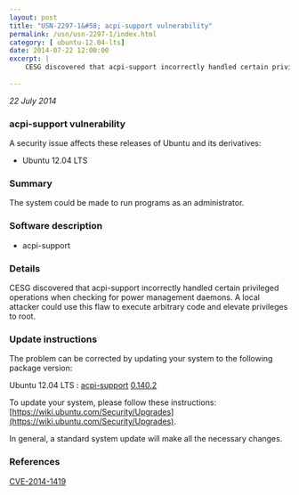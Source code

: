 ```yaml
---
layout: post
title: "USN-2297-1&#58; acpi-support vulnerability"
permalink: /usn/usn-2297-1/index.html
category: [ ubuntu-12.04-lts]
date: 2014-07-22 12:00:00
excerpt: |
    CESG discovered that acpi-support incorrectly handled certain privileged operations when checking for power management daemons. A local attacker could use this flaw to execute arbitrary code and elevate privileges to root. 
    
--- 
```

 
 

*22 July 2014*

### acpi-support vulnerability

A security issue affects these releases of Ubuntu and its derivatives:

* Ubuntu 12.04 LTS

### Summary

The system could be made to run programs as an administrator. 

### Software description

* acpi-support 

### Details

CESG discovered that acpi-support incorrectly handled certain privileged operations when checking for power management daemons. A local attacker could use this flaw to execute arbitrary code and elevate privileges to root. 

### Update instructions

The problem can be corrected by updating your system to the following package version:

Ubuntu 12.04 LTS
 : [acpi-support](https://launchpad.net/ubuntu/+source/acpi-support) <span> [0.140.2](https://launchpad.net/ubuntu/+source/acpi-support/0.140.2) </span> 

To update your system, please follow these instructions: [https://wiki.ubuntu.com/Security/Upgrades](https://wiki.ubuntu.com/Security/Upgrades).

In general, a standard system update will make all the necessary changes. 

### References

 
 [CVE-2014-1419](http://people.ubuntu.com/~ubuntu-security/cve/CVE-2014-1419)
 

